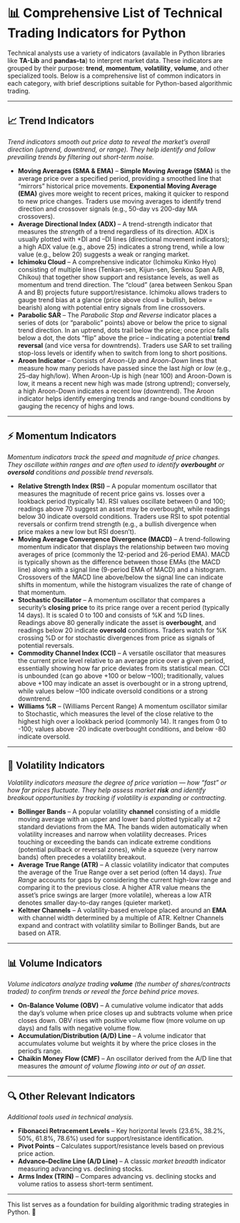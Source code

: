# 📊 Comprehensive List of Technical Trading Indicators for Python

Technical analysts use a variety of indicators (available in Python libraries like **TA-Lib** and **pandas-ta**) to interpret market data. These indicators are grouped by their purpose: **trend**, **momentum**, **volatility**, **volume**, and other specialized tools. Below is a comprehensive list of common indicators in each category, with brief descriptions suitable for Python-based algorithmic trading.

---

## 📈 Trend Indicators  
*Trend indicators smooth out price data to reveal the market’s overall direction (uptrend, downtrend, or range). They help identify and follow prevailing trends by filtering out short-term noise.*  

- **Moving Averages (SMA & EMA)** – **Simple Moving Average (SMA)** is the average price over a specified period, providing a smoothed line that “mirrors” historical price movements. **Exponential Moving Average (EMA)** gives more weight to recent prices, making it quicker to respond to new price changes. Traders use moving averages to identify trend direction and crossover signals (e.g., 50-day vs 200-day MA crossovers).  
- **Average Directional Index (ADX)** – A trend-strength indicator that measures the *strength* of a trend regardless of its direction. ADX is usually plotted with +DI and –DI lines (directional movement indicators); a high ADX value (e.g., above 25) indicates a strong trend, while a low value (e.g., below 20) suggests a weak or ranging market.  
- **Ichimoku Cloud** – A comprehensive indicator (Ichimoku Kinko Hyo) consisting of multiple lines (Tenkan-sen, Kijun-sen, Senkou Span A/B, Chikou) that together show support and resistance levels, as well as momentum and trend direction. The “cloud” (area between Senkou Span A and B) projects future support/resistance. Ichimoku allows traders to gauge trend bias at a glance (price above cloud = bullish, below = bearish) along with potential entry signals from line crossovers.  
- **Parabolic SAR** – The *Parabolic Stop and Reverse* indicator places a series of dots (or “parabolic” points) above or below the price to signal trend direction. In an uptrend, dots trail below the price; once price falls below a dot, the dots “flip” above the price – indicating a potential **trend reversal** (and vice versa for downtrends). Traders use SAR to set trailing stop-loss levels or identify when to switch from long to short positions.  
- **Aroon Indicator** – Consists of *Aroon-Up* and *Aroon-Down* lines that measure how many periods have passed since the last *high* or *low* (e.g., 25-day high/low). When Aroon-Up is high (near 100) and Aroon-Down is low, it means a recent new high was made (strong uptrend); conversely, a high Aroon-Down indicates a recent low (downtrend). The Aroon indicator helps identify emerging trends and range-bound conditions by gauging the recency of highs and lows.  

---

## ⚡ Momentum Indicators  
*Momentum indicators track the speed and magnitude of price changes. They oscillate within ranges and are often used to identify **overbought** or **oversold** conditions and possible trend reversals.*  

- **Relative Strength Index (RSI)** – A popular momentum oscillator that measures the magnitude of recent price gains vs. losses over a lookback period (typically 14). RSI values oscillate between 0 and 100; readings above 70 suggest an asset may be overbought, while readings below 30 indicate oversold conditions. Traders use RSI to spot potential reversals or confirm trend strength (e.g., a bullish divergence when price makes a new low but RSI doesn’t).  
- **Moving Average Convergence Divergence (MACD)** – A trend-following momentum indicator that displays the relationship between two moving averages of price (commonly the 12-period and 26-period EMA). MACD is typically shown as the difference between those EMAs (the MACD line) along with a signal line (9-period EMA of MACD) and a histogram. Crossovers of the MACD line above/below the signal line can indicate shifts in momentum, while the histogram visualizes the rate of change of that momentum.  
- **Stochastic Oscillator** – A momentum oscillator that compares a security’s **closing price** to its price range over a recent period (typically 14 days). It is scaled 0 to 100 and consists of %K and %D lines. Readings above 80 generally indicate the asset is **overbought**, and readings below 20 indicate **oversold** conditions. Traders watch for %K crossing %D or for stochastic divergences from price as signals of potential reversals.  
- **Commodity Channel Index (CCI)** – A versatile oscillator that measures the current price level relative to an average price over a given period, essentially showing how far price deviates from its statistical mean. CCI is unbounded (can go above +100 or below –100); traditionally, values above +100 may indicate an asset is overbought or in a strong uptrend, while values below –100 indicate oversold conditions or a strong downtrend.  
- **Williams %R** – (Williams Percent Range) A momentum oscillator similar to Stochastic, which measures the level of the close relative to the highest high over a lookback period (commonly 14). It ranges from 0 to -100; values above -20 indicate overbought conditions, and below -80 indicate oversold.  

---

## 🎢 Volatility Indicators  
*Volatility indicators measure the degree of price variation — how “fast” or how far prices fluctuate. They help assess market **risk** and identify breakout opportunities by tracking if volatility is expanding or contracting.*  

- **Bollinger Bands** – A popular volatility **channel** consisting of a middle moving average with an upper and lower band plotted typically at ±2 standard deviations from the MA. The bands widen automatically when volatility increases and narrow when volatility decreases. Prices touching or exceeding the bands can indicate extreme conditions (potential pullback or reversal zones), while a squeeze (very narrow bands) often precedes a volatility breakout.  
- **Average True Range (ATR)** – A classic volatility indicator that computes the average of the True Range over a set period (often 14 days). *True Range* accounts for gaps by considering the current high-low range and comparing it to the previous close. A higher ATR value means the asset’s price swings are larger (more volatile), whereas a low ATR denotes smaller day-to-day ranges (quieter market).  
- **Keltner Channels** – A volatility-based envelope placed around an **EMA** with channel width determined by a multiple of ATR. Keltner Channels expand and contract with volatility similar to Bollinger Bands, but are based on ATR.  

---

## 📊 Volume Indicators  
*Volume indicators analyze trading **volume** (the number of shares/contracts traded) to confirm trends or reveal the force behind price moves.*  

- **On-Balance Volume (OBV)** – A cumulative volume indicator that adds the day’s volume when price closes up and subtracts volume when price closes down. OBV rises with positive volume flow (more volume on up days) and falls with negative volume flow.  
- **Accumulation/Distribution (A/D) Line** – A volume indicator that accumulates volume but weights it by where the price closes in the period’s range.  
- **Chaikin Money Flow (CMF)** – An oscillator derived from the A/D line that measures the *amount of volume flowing into or out of an asset*.  

---

## 🔍 Other Relevant Indicators  
*Additional tools used in technical analysis.*  

- **Fibonacci Retracement Levels** – Key horizontal levels (23.6%, 38.2%, 50%, 61.8%, 78.6%) used for support/resistance identification.  
- **Pivot Points** – Calculates support/resistance levels based on previous price action.  
- **Advance–Decline Line (A/D Line)** – A classic *market breadth* indicator measuring advancing vs. declining stocks.  
- **Arms Index (TRIN)** – Compares advancing vs. declining stocks and volume ratios to assess short-term sentiment.  

---

This list serves as a foundation for building algorithmic trading strategies in Python. 🚀